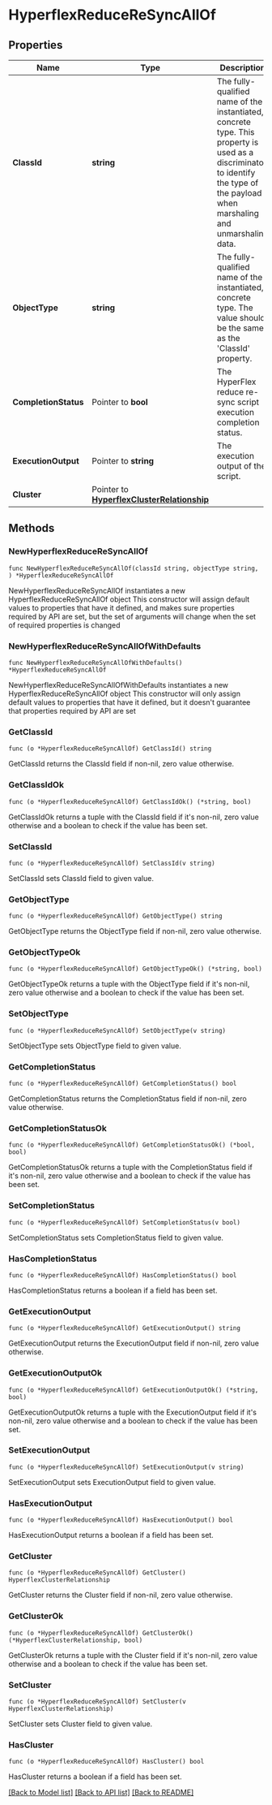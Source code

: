 # HyperflexReduceReSyncAllOf

## Properties

Name | Type | Description | Notes
------------ | ------------- | ------------- | -------------
**ClassId** | **string** | The fully-qualified name of the instantiated, concrete type. This property is used as a discriminator to identify the type of the payload when marshaling and unmarshaling data. | [default to "hyperflex.ReduceReSync"]
**ObjectType** | **string** | The fully-qualified name of the instantiated, concrete type. The value should be the same as the &#39;ClassId&#39; property. | [default to "hyperflex.ReduceReSync"]
**CompletionStatus** | Pointer to **bool** | The HyperFlex reduce re-sync script execution completion status. | [optional] 
**ExecutionOutput** | Pointer to **string** | The execution output of the script. | [optional] [readonly] 
**Cluster** | Pointer to [**HyperflexClusterRelationship**](HyperflexClusterRelationship.md) |  | [optional] 

## Methods

### NewHyperflexReduceReSyncAllOf

`func NewHyperflexReduceReSyncAllOf(classId string, objectType string, ) *HyperflexReduceReSyncAllOf`

NewHyperflexReduceReSyncAllOf instantiates a new HyperflexReduceReSyncAllOf object
This constructor will assign default values to properties that have it defined,
and makes sure properties required by API are set, but the set of arguments
will change when the set of required properties is changed

### NewHyperflexReduceReSyncAllOfWithDefaults

`func NewHyperflexReduceReSyncAllOfWithDefaults() *HyperflexReduceReSyncAllOf`

NewHyperflexReduceReSyncAllOfWithDefaults instantiates a new HyperflexReduceReSyncAllOf object
This constructor will only assign default values to properties that have it defined,
but it doesn't guarantee that properties required by API are set

### GetClassId

`func (o *HyperflexReduceReSyncAllOf) GetClassId() string`

GetClassId returns the ClassId field if non-nil, zero value otherwise.

### GetClassIdOk

`func (o *HyperflexReduceReSyncAllOf) GetClassIdOk() (*string, bool)`

GetClassIdOk returns a tuple with the ClassId field if it's non-nil, zero value otherwise
and a boolean to check if the value has been set.

### SetClassId

`func (o *HyperflexReduceReSyncAllOf) SetClassId(v string)`

SetClassId sets ClassId field to given value.


### GetObjectType

`func (o *HyperflexReduceReSyncAllOf) GetObjectType() string`

GetObjectType returns the ObjectType field if non-nil, zero value otherwise.

### GetObjectTypeOk

`func (o *HyperflexReduceReSyncAllOf) GetObjectTypeOk() (*string, bool)`

GetObjectTypeOk returns a tuple with the ObjectType field if it's non-nil, zero value otherwise
and a boolean to check if the value has been set.

### SetObjectType

`func (o *HyperflexReduceReSyncAllOf) SetObjectType(v string)`

SetObjectType sets ObjectType field to given value.


### GetCompletionStatus

`func (o *HyperflexReduceReSyncAllOf) GetCompletionStatus() bool`

GetCompletionStatus returns the CompletionStatus field if non-nil, zero value otherwise.

### GetCompletionStatusOk

`func (o *HyperflexReduceReSyncAllOf) GetCompletionStatusOk() (*bool, bool)`

GetCompletionStatusOk returns a tuple with the CompletionStatus field if it's non-nil, zero value otherwise
and a boolean to check if the value has been set.

### SetCompletionStatus

`func (o *HyperflexReduceReSyncAllOf) SetCompletionStatus(v bool)`

SetCompletionStatus sets CompletionStatus field to given value.

### HasCompletionStatus

`func (o *HyperflexReduceReSyncAllOf) HasCompletionStatus() bool`

HasCompletionStatus returns a boolean if a field has been set.

### GetExecutionOutput

`func (o *HyperflexReduceReSyncAllOf) GetExecutionOutput() string`

GetExecutionOutput returns the ExecutionOutput field if non-nil, zero value otherwise.

### GetExecutionOutputOk

`func (o *HyperflexReduceReSyncAllOf) GetExecutionOutputOk() (*string, bool)`

GetExecutionOutputOk returns a tuple with the ExecutionOutput field if it's non-nil, zero value otherwise
and a boolean to check if the value has been set.

### SetExecutionOutput

`func (o *HyperflexReduceReSyncAllOf) SetExecutionOutput(v string)`

SetExecutionOutput sets ExecutionOutput field to given value.

### HasExecutionOutput

`func (o *HyperflexReduceReSyncAllOf) HasExecutionOutput() bool`

HasExecutionOutput returns a boolean if a field has been set.

### GetCluster

`func (o *HyperflexReduceReSyncAllOf) GetCluster() HyperflexClusterRelationship`

GetCluster returns the Cluster field if non-nil, zero value otherwise.

### GetClusterOk

`func (o *HyperflexReduceReSyncAllOf) GetClusterOk() (*HyperflexClusterRelationship, bool)`

GetClusterOk returns a tuple with the Cluster field if it's non-nil, zero value otherwise
and a boolean to check if the value has been set.

### SetCluster

`func (o *HyperflexReduceReSyncAllOf) SetCluster(v HyperflexClusterRelationship)`

SetCluster sets Cluster field to given value.

### HasCluster

`func (o *HyperflexReduceReSyncAllOf) HasCluster() bool`

HasCluster returns a boolean if a field has been set.


[[Back to Model list]](../README.md#documentation-for-models) [[Back to API list]](../README.md#documentation-for-api-endpoints) [[Back to README]](../README.md)


